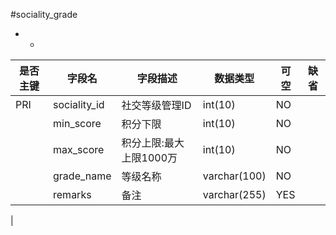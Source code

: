 #sociality_grade
* -
 
|是否主键	|字段名	|字段描述	|数据类型	|可空	|缺省	|
| --------|-----|-----|-----|-----|-----|
|PRI|sociality_id|社交等级管理ID|int(10)|NO||
||min_score|积分下限|int(10)|NO||
||max_score|积分上限:最大上限1000万|int(10)|NO||
||grade_name|等级名称|varchar(100)|NO||
||remarks|备注|varchar(255)|YES||
|
